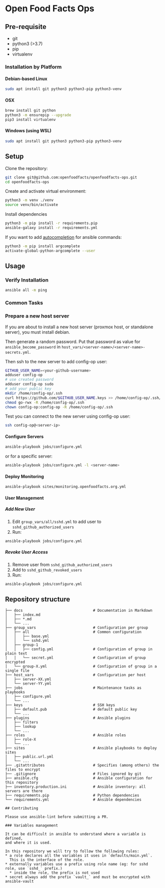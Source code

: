 

# Open Food Facts Ops

## Pre-requisite

* git
* python3 (>3.7)
* pip
* virtualenv

### Installation by Platform

#### Debian-based Linux
```bash
sudo apt install git python3 python3-pip python3-venv
```

#### OSX
```bash
brew install git python
python3 -m ensurepip --upgrade
pip3 install virtualenv
```

#### Windows (using WSL)
```bash
sudo apt install git python3 python3-pip python3-venv   
```

## Setup

Clone the repository:
```bash
git clone git@github.com:openfoodfacts/openfoodfacts-ops.git
cd openfoodfacts-ops
```

Create and activate virtual environment:
```bash
python3 -m venv ./venv
source venv/bin/activate
```

Install dependencies
```bash
python3 -m pip install -r requirements.pip
ansible-galaxy install -r requirements.yml
```

If you want to add [autocompletion](https://docs.ansible.com/ansible/devel/installation_guide/intro_installation.html#adding-ansible-command-shell-completion) for ansible commands:
```bash
python3 -m pip install argcomplete
activate-global-python-argcomplete --user

```

## Usage


### Verify Installation
```bash
ansible all -m ping
```


### Common Tasks

### Prepare a new host server

If you are about to install a new host server (proxmox host, or standalone server),
you must install debian.

Then generate a random password.
Put that password as value for `ansible_become_password` in `host_vars/<server-name>/<server-name>-secrets.yml`.

Then ssh to the new server to add config-op user:
```bash
GITHUB_USER_NAME=<your-github-username>
adduser config-op
# use created password
adduser config-op sudo
# add your public key
mkdir /home/config-op/.ssh
curl https://github.com/$GITHUB_USER_NAME.keys >> /home/config-op/.ssh/authorized_keys
chmod go-rwx -R /home/config-op/.ssh
chown config-op:config-op -R /home/config-op/.ssh
```

Test you can connect to the new server using config-op user:
```bash
ssh config-op@<server-ip>
```


#### Configure Servers
```bash
ansible-playbook jobs/configure.yml
```
or for a specific server:
```bash
ansible-playbook jobs/configure.yml -l <server-name>
```

#### Deploy Monitoring
```bash
ansible-playbook sites/monitoring.openfoodfacts.org.yml
```

#### User Management

##### Add New User
1. Edit `group_vars/all/sshd.yml` to add user to `sshd_github_authorized_users`
2. Run:
```bash
ansible-playbook jobs/configure.yml
```

##### Revoke User Access
1. Remove user from `sshd_github_authorized_users`
2. Add to `sshd_github_revoked_users`
3. Run:
```bash
ansible-playbook jobs/configure.yml
```



## Repository structure

```
├── docs                                # Documentation in Markdown
│   ├── index.md
│   ├── *.md
│   └── ...
├── group_vars                          # Configuration per group
│   ├── all                             # Common configuration
│   │   ├── base.yml
│   │   └── sshd.yml
│   ├── group-1
│   │   ├── config.yml                  # Configuration of group in plain text
│   │   └── secret.yml                  # Configuration of group encrypted
│   └── group-X.yml                     # Configuration of group in a single file
├── host_vars                           # Configuration per host
│   ├── server-XX.yml                   
│   └── server-YY.yml                   
├── jobs                                # Maintenance tasks as playbooks
│   ├── configure.yml
│   └── ...
├── keys                                # SSH keys
│   ├── default.pub                     # default public key
│   └── ... 
├── plugins                             # Ansible plugins
│   ├── filters
│   ├── lookup
│   └── ...
├── roles                               # Ansible roles
│   ├── role-X
│   └── ...
├── sites                               # Ansible playbooks to deploy sites
│   ├── public.url.yml
│   └── ...
├── .gitattributes                      # Specifies (among others) the files to encrypt
├── .gitignore                          # Files ignored by git
├── ansible.cfg                         # Ansible configuration for this repository
├── inventory.production.ini            # Ansible inventory: all servers are there
├── requirements.pip                    # Python dependencies
└── requirements.yml                    # Ansible dependencies

## Contributing

Please use ansible-lint before submitting a PR.

### Variables management

It can be difficult in ansible to understand where a variable is defined,
and where it is used.

In this repository we will try to follow the following rules:
* a role declares all the variables it uses in `defaults/main.yml`.
  This is the interface of the role.
* externally variables use a prefix using role name (eg: for sshd role, use `sshd_` prefix.)
  * inside the role, the prefix is not used
* secret always add the prefix `vault_` and must be encrypted with ansible-vault
